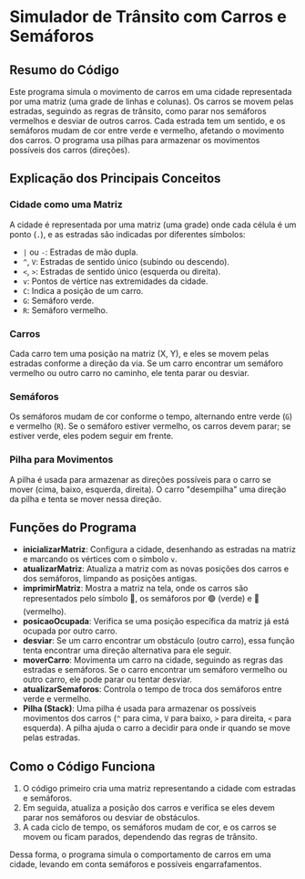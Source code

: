# Simulador de Trânsito com Carros e Semáforos

## Resumo do Código

Este programa simula o movimento de carros em uma cidade representada por uma matriz (uma grade de linhas e colunas). Os carros se movem pelas estradas, seguindo as regras de trânsito, como parar nos semáforos vermelhos e desviar de outros carros. Cada estrada tem um sentido, e os semáforos mudam de cor entre verde e vermelho, afetando o movimento dos carros. O programa usa pilhas para armazenar os movimentos possíveis dos carros (direções).

## Explicação dos Principais Conceitos

### Cidade como uma Matriz
A cidade é representada por uma matriz (uma grade) onde cada célula é um ponto (`.`), e as estradas são indicadas por diferentes símbolos:

- `|` ou `-`: Estradas de mão dupla.
- `^`, `V`: Estradas de sentido único (subindo ou descendo).
- `<`, `>`: Estradas de sentido único (esquerda ou direita).
- `v`: Pontos de vértice nas extremidades da cidade.
- `C`: Indica a posição de um carro.
- `G`: Semáforo verde.
- `R`: Semáforo vermelho.

### Carros
Cada carro tem uma posição na matriz (X, Y), e eles se movem pelas estradas conforme a direção da via. Se um carro encontrar um semáforo vermelho ou outro carro no caminho, ele tenta parar ou desviar.

### Semáforos
Os semáforos mudam de cor conforme o tempo, alternando entre verde (`G`) e vermelho (`R`). Se o semáforo estiver vermelho, os carros devem parar; se estiver verde, eles podem seguir em frente.

### Pilha para Movimentos
A pilha é usada para armazenar as direções possíveis para o carro se mover (cima, baixo, esquerda, direita). O carro "desempilha" uma direção da pilha e tenta se mover nessa direção.

## Funções do Programa

- **inicializarMatriz**: Configura a cidade, desenhando as estradas na matriz e marcando os vértices com o símbolo `v`.
- **atualizarMatriz**: Atualiza a matriz com as novas posições dos carros e dos semáforos, limpando as posições antigas.
- **imprimirMatriz**: Mostra a matriz na tela, onde os carros são representados pelo símbolo 🚗, os semáforos por 🟢 (verde) e 🔴 (vermelho).
- **posicaoOcupada**: Verifica se uma posição específica da matriz já está ocupada por outro carro.
- **desviar**: Se um carro encontrar um obstáculo (outro carro), essa função tenta encontrar uma direção alternativa para ele seguir.
- **moverCarro**: Movimenta um carro na cidade, seguindo as regras das estradas e semáforos. Se o carro encontrar um semáforo vermelho ou outro carro, ele pode parar ou tentar desviar.
- **atualizarSemaforos**: Controla o tempo de troca dos semáforos entre verde e vermelho.
- **Pilha (Stack)**: Uma pilha é usada para armazenar os possíveis movimentos dos carros (`^` para cima, `V` para baixo, `>` para direita, `<` para esquerda). A pilha ajuda o carro a decidir para onde ir quando se move pelas estradas.

## Como o Código Funciona

1. O código primeiro cria uma matriz representando a cidade com estradas e semáforos.
2. Em seguida, atualiza a posição dos carros e verifica se eles devem parar nos semáforos ou desviar de obstáculos.
3. A cada ciclo de tempo, os semáforos mudam de cor, e os carros se movem ou ficam parados, dependendo das regras de trânsito.

Dessa forma, o programa simula o comportamento de carros em uma cidade, levando em conta semáforos e possíveis engarrafamentos.
